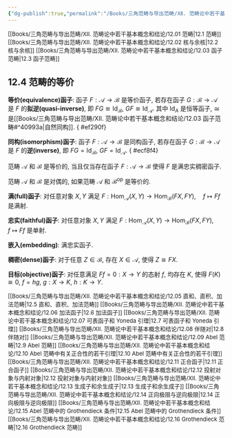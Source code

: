 ```yaml
---
{"dg-publish":true,"permalink":"/Books/三角范畴与导出范畴/Ⅻ. 范畴论中若干基本概念和结论/12.04 范畴的等价/","dgPassFrontmatter":true,"created":"2024-07-06T09:51:16.182+08:00","updated":"2024-09-03T10:23:27.796+08:00"}
---
```


<font size="2"> [[Books/三角范畴与导出范畴/Ⅻ. 范畴论中若干基本概念和结论/12.01 范畴\|12.1 范畴]]   </font>
<font size="2"> [[Books/三角范畴与导出范畴/Ⅻ. 范畴论中若干基本概念和结论/12.02 核与余核\|12.2 核与余核]]   </font>
<font size="2"> [[Books/三角范畴与导出范畴/Ⅻ. 范畴论中若干基本概念和结论/12.03 函子范畴\|12.3 函子范畴]]   </font>
## 12.4 范畴的等价

**等价(equivalence)函子**: 函子 $F:\mathcal{A}\rightarrow \mathcal{B}$ 是等价函子, 若存在函子 $G:\mathcal{B}\rightarrow \mathcal{A}$ 是 $F$ 的**拟逆(quasi-inverse)**, 即 $FG\cong\mathrm{Id}_{\mathcal{B}}$,  $GF\cong\mathrm{Id}_{\mathcal{A}}$. 其中 $\mathrm{Id}_{A}$ 是恒等函子, $\cong$ 是[[Books/三角范畴与导出范畴/Ⅻ. 范畴论中若干基本概念和结论/12.03 函子范畴#^40993a\|自然同构]].
{ #ef290f}


**同构(isomorphism)函子**: 函子 $F:\mathcal{A}\rightarrow \mathcal{B}$ 是同构函子, 若存在函子 $G:\mathcal{B}\rightarrow \mathcal{A}$ 是 $F$ 的**逆(inverse)**, 即 $FG=\mathrm{Id}_{\mathcal{B}}$,  $GF=\mathrm{Id}_{\mathcal{A}}$.
{ #ecf8f4}


范畴  $\mathcal{A}$ 和 $\mathcal{B}$ 是等价的, 当且仅当存在函子 $F:\mathcal{A}\rightarrow \mathcal{B}$ 使得 $F$ 是满忠实稠密函子.

范畴  $\mathcal{A}$ 和 $\mathcal{B}$ 是对偶的, 如果范畴  $\mathcal{A}$ 和 $\mathcal{B}^{\mathrm{op}}$ 是等价的.

**满(full)函子**: 对任意对象 $X,Y$ 满足 $F:\mathrm{Hom}_{\mathcal{A}}(X,Y)\rightarrow \mathrm{Hom}_{\mathcal{B}}(FX,FY),\quad f\mapsto Ff$ 是满射.

**忠实(faithful)函子**: 对任意对象 $X,Y$ 满足 $F:\mathrm{Hom}_{\mathcal{A}}(X,Y)\rightarrow \mathrm{Hom}_{\mathcal{B}}(FX,FY),\quad f\mapsto Ff$ 是单射.

**嵌入(embedding)**: 满忠实函子.

**稠密(dense)函子**: 对于任意 $Z \in \mathcal{B}$, 存在 $X \in \mathcal{A}$, 使得 $Z\cong FX$.

**目标(objective)函子**: 对任意满足 $Ff=0:X\rightarrow Y$ 的态射 $f$, 均存在 $K$, 使得 $F(K)\cong 0$,  $f=hg,\ g:X \rightarrow K,\ h:K \rightarrow Y$.

<font size="2"> [[Books/三角范畴与导出范畴/Ⅻ. 范畴论中若干基本概念和结论/12.05 直和、直积、加法范畴\|12.5 直和、直积、加法范畴]]   </font>
<font size="2"> [[Books/三角范畴与导出范畴/Ⅻ. 范畴论中若干基本概念和结论/12.06 加法函子\|12.6 加法函子]]   </font>
<font size="2"> [[Books/三角范畴与导出范畴/Ⅻ. 范畴论中若干基本概念和结论/12.07 可表函子和 Yoneda 引理\|12.7 可表函子和 Yoneda 引理]]   </font>
<font size="2"> [[Books/三角范畴与导出范畴/Ⅻ. 范畴论中若干基本概念和结论/12.08 伴随对\|12.8 伴随对]]   </font>
<font size="2"> [[Books/三角范畴与导出范畴/Ⅻ. 范畴论中若干基本概念和结论/12.09 Abel 范畴\|12.9 Abel 范畴]]   </font>
<font size="2"> [[Books/三角范畴与导出范畴/Ⅻ. 范畴论中若干基本概念和结论/12.10 Abel 范畴中有关正合性的若干引理\|12.10 Abel 范畴中有关正合性的若干引理]]   </font>
<font size="2"> [[Books/三角范畴与导出范畴/Ⅻ. 范畴论中若干基本概念和结论/12.11 正合函子\|12.11 正合函子]]   </font>
<font size="2"> [[Books/三角范畴与导出范畴/Ⅻ. 范畴论中若干基本概念和结论/12.12 投射对象与内射对象\|12.12 投射对象与内射对象]]  </font>
<font size="2"> [[Books/三角范畴与导出范畴/Ⅻ. 范畴论中若干基本概念和结论/12.13 生成子和余生成子\|12.13 生成子和余生成子]]   </font>
<font size="2"> [[Books/三角范畴与导出范畴/Ⅻ. 范畴论中若干基本概念和结论/12.14 正向极限与逆向极限\|12.14 正向极限与逆向极限]]   </font>
<font size="2"> [[Books/三角范畴与导出范畴/Ⅻ. 范畴论中若干基本概念和结论/12.15 Abel 范畴中的 Grothendieck 条件\|12.15 Abel 范畴中的 Grothendieck 条件]]   </font>
<font size="2"> [[Books/三角范畴与导出范畴/Ⅻ. 范畴论中若干基本概念和结论/12.16 Grothendieck 范畴\|12.16 Grothendieck 范畴]]  </font>